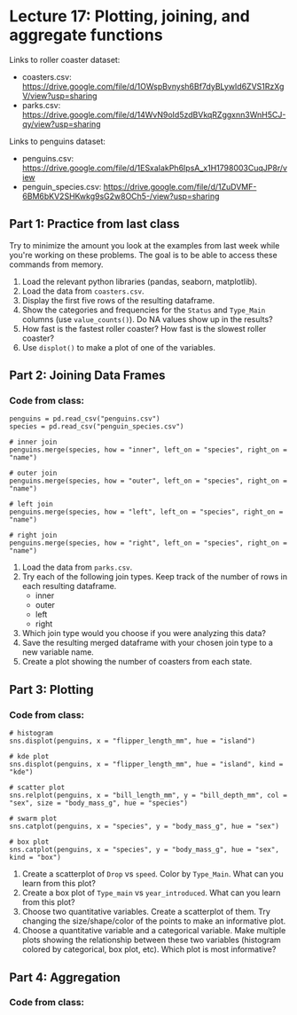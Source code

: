 # Lecture 17: Plotting, joining, and aggregate functions

Links to roller coaster dataset:
* coasters.csv: https://drive.google.com/file/d/1OWspBvnysh6Bf7dyBLywId6ZVS1RzXgV/view?usp=sharing
* parks.csv: https://drive.google.com/file/d/14WvN9oId5zdBVkqRZggxnn3WnH5CJ-qy/view?usp=sharing

Links to penguins dataset:
* penguins.csv: https://drive.google.com/file/d/1ESxaIakPh6IpsA_x1H1798003CuqJP8r/view
* penguin_species.csv: https://drive.google.com/file/d/1ZuDVMF-6BM6bKV2SHKwkg9sG2w8OCh5-/view?usp=sharing

## Part 1: Practice from last class

Try to minimize the amount you look at the examples from last week while you're working on these problems. The goal is to be able to access these commands from memory.

1. Load the relevant python libraries (pandas, seaborn, matplotlib).
2. Load the data from `coasters.csv`.
3. Display the first five rows of the resulting dataframe.
4. Show the categories and frequencies for the `Status` and `Type_Main` columns (use `value_counts()`). Do NA values show up in the results?
5. How fast is the fastest roller coaster? How fast is the slowest roller coaster?
6. Use `displot()` to make a plot of one of the variables.

## Part 2: Joining Data Frames

### Code from class:

```
penguins = pd.read_csv("penguins.csv")
species = pd.read_csv("penguin_species.csv")

# inner join
penguins.merge(species, how = "inner", left_on = "species", right_on = "name")

# outer join
penguins.merge(species, how = "outer", left_on = "species", right_on = "name")

# left join
penguins.merge(species, how = "left", left_on = "species", right_on = "name")

# right join
penguins.merge(species, how = "right", left_on = "species", right_on = "name")
```

1. Load the data from `parks.csv`.
2. Try each of the following join types. Keep track of the number of rows in each resulting dataframe.
   * inner
   * outer
   * left
   * right
3. Which join type would you choose if you were analyzing this data?
4. Save the resulting merged dataframe with your chosen join type to a new variable name.
5. Create a plot showing the number of coasters from each state.

## Part 3: Plotting

### Code from class:

```
# histogram
sns.displot(penguins, x = "flipper_length_mm", hue = "island")

# kde plot
sns.displot(penguins, x = "flipper_length_mm", hue = "island", kind = "kde")

# scatter plot
sns.relplot(penguins, x = "bill_length_mm", y = "bill_depth_mm", col = "sex", size = "body_mass_g", hue = "species")

# swarm plot
sns.catplot(penguins, x = "species", y = "body_mass_g", hue = "sex")

# box plot
sns.catplot(penguins, x = "species", y = "body_mass_g", hue = "sex", kind = "box")
```

1. Create a scatterplot of `Drop` vs `speed`. Color by `Type_Main`. What can you learn from this plot?
2. Create a box plot of `Type_main` vs `year_introduced`. What can you learn from this plot?
3. Choose two quantitative variables. Create a scatterplot of them. Try changing the size/shape/color of the points to make an informative plot.
4. Choose a quantitative variable and a categorical variable. Make multiple plots showing the relationship between these two variables (histogram colored by categorical, box plot, etc). Which plot is most informative?

## Part 4: Aggregation

### Code from class:

```

```



